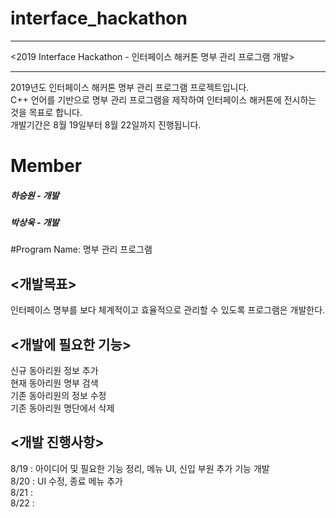# interface_hackathon

***
<2019 Interface Hackathon - 인터페이스 해커톤 명부 관리 프로그램 개발>
***

2019년도 인터페이스 해커톤 명부 관리 프로그램 프로젝트입니다.\
C++ 언어를 기반으로 명부 관리 프로그램을 제작하여 인터페이스 해커톤에 전시하는 것을 목표로 합니다.\
개발기간은 8월 19일부터 8월 22일까지 진행됩니다.

# Member
##### 하승원 - 개발
##### 박상욱 - 개발 

#Program Name: 명부 관리 프로그램

<개발목표>
----------
인터페이스 명부를 보다 체계적이고 효율적으로 관리할 수 있도록 프로그램은 개발한다.

<개발에 필요한 기능>
--------------------
신규 동아리원 정보 추가\
현재 동아리원 명부 검색\
기존 동아리원의 정보 수정\
기존 동아리원 명단에서 삭제

<개발 진행사항>
---------------
8/19 : 아이디어 및 필요한 기능 정리, 메뉴 UI, 신입 부원 추가 기능 개발\
8/20 : UI 수정, 종료 메뉴 추가\
8/21 :\
8/22 :
